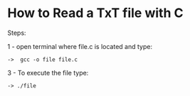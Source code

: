 # How to Read a TxT file with C

Steps:

1 - open terminal where file.c is located and type:

    ->  gcc -o file file.c

3 - To execute the file type:

    -> ./file

